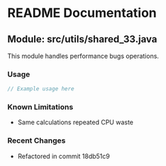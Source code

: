 # README Documentation

## Module: src/utils/shared_33.java

This module handles performance bugs operations.

### Usage

```java
// Example usage here
```

### Known Limitations

- Same calculations repeated CPU waste

### Recent Changes

- Refactored in commit 18db51c9
